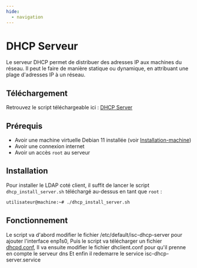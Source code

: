 ```yaml
---
hide:
  - navigation
---
```

# DHCP Serveur

Le serveur DHCP permet de distribuer des adresses IP aux machines du réseau. Il peut le faire de manière statique ou dynamique, en attribuant une plage d'adresses IP à un réseau.

## Téléchargement

Retrouvez le script téléchargeable ici : [DHCP Server](https://raw.githubusercontent.com/AngarosGamer/SAE4/main/dhcp/dhcp_install_server.sh)

## Prérequis

- Avoir une machine virtuelle Debian 11 installée (voir [Installation-machine](../installation-machine.md))
- Avoir une connexion internet
- Avoir un accès `root` au serveur

## Installation

Pour installer le LDAP coté client, il suffit de lancer le script `dhcp_install_server.sh` téléchargé au-dessus en tant que `root` :

```bash
utilisateur@machine:~# ./dhcp_install_server.sh
```

## Fonctionnement

Le script va d'abord modifier le fichier /etc/default/isc-dhcp-server pour ajouter l'interface enp1s0,
Puis le script va télécharger un fichier [dhcpd.conf](https://raw.githubusercontent.com/AngarosGamer/SAE4/main/dhcp/dhcpd.conf),
Il va ensuite modifier le fichier dhclient.conf pour qu'il prenne en compte le serveur dns
Et enfin il redemarre le service isc-dhcp-server.service
